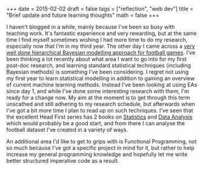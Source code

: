 +++
date = 2015-02-02
draft = false
tags = ["reflection", "web dev"]
title = "Brief update and future learning thoughts"
math = false
+++

I haven't blogged in a while, mainly because I've been so busy with teaching work. It's fantastic experience and very rewarding, but at the same time I find myself sometimes wishing I had more time to do my research, especially now that I'm in my third year. The other day I came across a <a href="http://danielweitzenfeld.github.io/passtheroc/blog/2014/10/28/bayes-premier-league/">very well done hierarchical Bayesian modelling approach for football games</a>. I've been thinking a lot recently about what area I want to go into for my first post-doc research, and learning standard statistical techniques (including Bayesian methods) is something I've been considering. I regret not using my first year to learn statistical modelling in addition to gaining an overview of current machine learning methods. Instead I've been looking at using EAs since day 1, and while I've done some interesting research with them, I'm ready for a change now. My aim at the moment is to get through this term unscathed and still adhering to my research schedule, but afterwards when I've got a bit more time I plan to read up on such techniques. I've seen that the excellent Head First series has 2 books on <a href="http://www.amazon.co.uk/Head-First-Statistics-Dawn-Griffiths/dp/0596527586">Statistics</a> and <a href="http://www.amazon.co.uk/Head-First-Data-Analysis-statistics/dp/0596153937">Data Analysis</a> which would probably be a good start, and from there I can analyse the football dataset I've created in a variety of ways.

An additional area I'd like to get to grips with is Functional Programming, not so much because I've got a specific project in mind for it, but rather to help increase my general programming knowledge and hopefully let me write better structured imperative code as a result.
